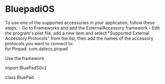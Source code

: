 # BluepadiOS
To use one of the supported accessories in your application, follow these steps:
    - Go to Frameworks and add the ExternalAccessory framework
    - Edit the program's plist file, add a new item and select "Supported External Accessory Protocols" from the list, then add the names of the accessory protocols you want to connect to:<br> for Pinpad: com.datecs.pinpad
    
Use the framework

import  BluePad50v2

class   BluePad
